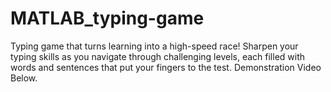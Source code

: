 # MATLAB_typing-game
Typing game that turns learning into a high-speed race! Sharpen your typing skills as you navigate through challenging levels, each filled with words and sentences that put your fingers to the test. Demonstration Video Below.

